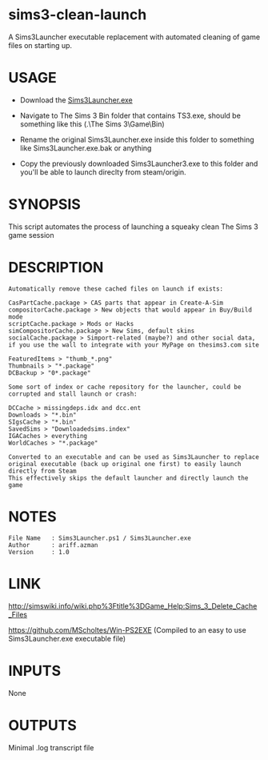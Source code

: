 # sims3-clean-launch

A Sims3Launcher executable replacement with automated cleaning of game files on starting up.

# USAGE

  - Download the [Sims3Launcher.exe](https://github.com/opariffazman/sims3-clean-launch/releases/download/1.0/Sims3Launcher.exe)

  - Navigate to The Sims 3 Bin folder that contains TS3.exe, should be something like this (.\The Sims 3\Game\Bin\)

  - Rename the original Sims3Launcher.exe inside this folder to something like Sims3Launcher.exe.bak or anything

  - Copy the previously downloaded Sims3Launcher3.exe to this folder and you'll be able to launch direclty from steam/origin.

# SYNOPSIS

  This script automates the process of launching a squeaky clean The Sims 3 game session

# DESCRIPTION

    Automatically remove these cached files on launch if exists:

    CasPartCache.package > CAS parts that appear in Create-A-Sim
    compositorCache.package > New objects that would appear in Buy/Build mode
    scriptCache.package > Mods or Hacks
    simCompositorCache.package > New Sims, default skins
    socialCache.package > Simport-related (maybe?) and other social data, if you use the wall to integrate with your MyPage on thesims3.com site

    FeaturedItems > "thumb_*.png"
    Thumbnails > "*.package"
    DCBackup > "0*.package"

    Some sort of index or cache repository for the launcher, could be corrupted and stall launch or crash:

    DCCache > missingdeps.idx and dcc.ent
    Downloads > "*.bin"
    SIgsCache > "*.bin"
    SavedSims > "Downloadedsims.index"
    IGACaches > everything
    WorldCaches > "*.package"

    Converted to an executable and can be used as Sims3Launcher to replace original executable (back up original one first) to easily launch directly from Steam
    This effectively skips the default launcher and directly launch the game

# NOTES

    File Name   : Sims3Launcher.ps1 / Sims3Launcher.exe
    Author      : ariff.azman
    Version     : 1.0

# LINK

  http://simswiki.info/wiki.php%3Ftitle%3DGame_Help:Sims_3_Delete_Cache_Files

  https://github.com/MScholtes/Win-PS2EXE (Compiled to an easy to use Sims3Launcher.exe executable file)

# INPUTS

  None

# OUTPUTS

  Minimal .log transcript file
